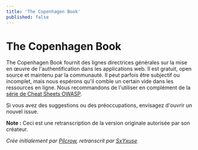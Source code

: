 ```yaml
---
title: 'The Copenhagen Book'
published: false
---
```


# The Copenhagen Book

The Copenhagen Book fournit des lignes directrices générales sur la mise en œuvre de l'authentification dans les applications web. Il est gratuit, open source et maintenu par la communauté. Il peut parfois être subjectif ou incomplet, mais nous espérons qu'il comble un certain vide dans les ressources en ligne. Nous recommandons de l'utiliser en complément de la [série de Cheat Sheets OWASP](https://cheatsheetseries.owasp.org/index.html).

Si vous avez des suggestions ou des préoccupations, envisagez d'ouvrir un nouvel issue.

**Note :** Ceci est une retranscription de la version originale autorisée par son créateur.

_Crée initialement par [Pilcrow](https://github.com/pilcrowOnPaper), retranscrit par [SxYxuse](https://github.com/SxYxuse)_
